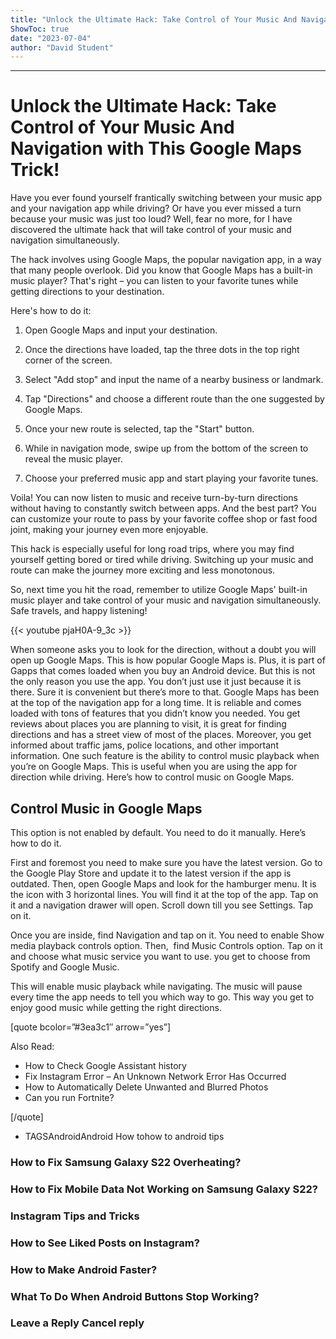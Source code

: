 ```yaml
---
title: "Unlock the Ultimate Hack: Take Control of Your Music And Navigation with This Google Maps Trick!"
ShowToc: true 
date: "2023-07-04"
author: "David Student"
---
```

*****
# Unlock the Ultimate Hack: Take Control of Your Music And Navigation with This Google Maps Trick!

Have you ever found yourself frantically switching between your music app and your navigation app while driving? Or have you ever missed a turn because your music was just too loud? Well, fear no more, for I have discovered the ultimate hack that will take control of your music and navigation simultaneously.

The hack involves using Google Maps, the popular navigation app, in a way that many people overlook. Did you know that Google Maps has a built-in music player? That's right – you can listen to your favorite tunes while getting directions to your destination.

Here's how to do it:

1. Open Google Maps and input your destination.

2. Once the directions have loaded, tap the three dots in the top right corner of the screen.

3. Select "Add stop" and input the name of a nearby business or landmark.

4. Tap "Directions" and choose a different route than the one suggested by Google Maps.

5. Once your new route is selected, tap the "Start" button.

6. While in navigation mode, swipe up from the bottom of the screen to reveal the music player.

7. Choose your preferred music app and start playing your favorite tunes.

Voila! You can now listen to music and receive turn-by-turn directions without having to constantly switch between apps. And the best part? You can customize your route to pass by your favorite coffee shop or fast food joint, making your journey even more enjoyable.

This hack is especially useful for long road trips, where you may find yourself getting bored or tired while driving. Switching up your music and route can make the journey more exciting and less monotonous.

So, next time you hit the road, remember to utilize Google Maps' built-in music player and take control of your music and navigation simultaneously. Safe travels, and happy listening!

{{< youtube pjaH0A-9_3c >}} 



When someone asks you to look for the direction, without a doubt you will open up Google Maps. This is how popular Google Maps is. Plus, it is part of Gapps that comes loaded when you buy an Android device. But this is not the only reason you use the app. You don’t just use it just because it is there. Sure it is convenient but there’s more to that. Google Maps has been at the top of the navigation app for a long time. It is reliable and comes loaded with tons of features that you didn’t know you needed. You get reviews about places you are planning to visit, it is great for finding directions and has a street view of most of the places. Moreover, you get informed about traffic jams, police locations, and other important information. One such feature is the ability to control music playback when you’re on Google Maps. This is useful when you are using the app for direction while driving. Here’s how to control music on Google Maps.
 
## Control Music in Google Maps
 
This option is not enabled by default. You need to do it manually. Here’s how to do it.
 
First and foremost you need to make sure you have the latest version. Go to the Google Play Store and update it to the latest version if the app is outdated. Then, open Google Maps and look for the hamburger menu. It is the icon with 3 horizontal lines. You will find it at the top of the app. Tap on it and a navigation drawer will open. Scroll down till you see Settings. Tap on it.
 
Once you are inside, find Navigation and tap on it. You need to enable Show media playback controls option. Then,  find Music Controls option. Tap on it and choose what music service you want to use. you get to choose from Spotify and Google Music.
 
This will enable music playback while navigating. The music will pause every time the app needs to tell you which way to go. This way you get to enjoy good music while getting the right directions.
 
[quote bcolor=”#3ea3c1″ arrow=”yes”]
 
Also Read:
 
- How to Check Google Assistant history
 - Fix Instagram Error – An Unknown Network Error Has Occurred
 - How to Automatically Delete Unwanted and Blurred Photos
 - Can you run Fortnite?

 
[/quote]
 
- TAGSAndroidAndroid How tohow to android tips

 
### How to Fix Samsung Galaxy S22 Overheating?
 
### How to Fix Mobile Data Not Working on Samsung Galaxy S22?
 
### Instagram Tips and Tricks
 
### How to See Liked Posts on Instagram?
 
### How to Make Android Faster?
 
### What To Do When Android Buttons Stop Working?
 
### Leave a Reply Cancel reply





